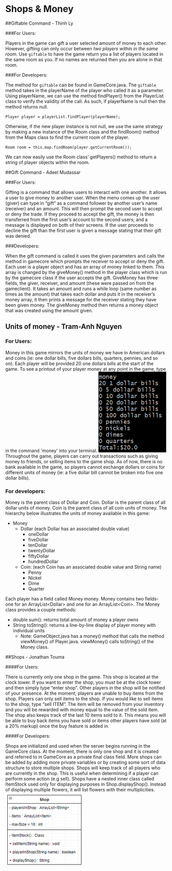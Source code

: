 # Shops & Money

##Giftable Command - Thinh Ly

###For Users:

Players in the game can gift a user selected amount of money to each other. However, gifting can only occur between *two players within in the same room.* Use `giftable` to have the game return you a list of players located in the same room as you. If no names are returned then you are alone in that room.

###For Developers:

The method for `giftable` can be found in GameCore.java. The `giftable` method takes in the playerName of the player who called it as a parameter. Using playerName, we can use the method findPlayer() from the PlayerList class to verify the validity of the call. As such, if playerName is null then the method returns null. 
```
Player player = playerList.findPlayer(playerName);
```
Otherwise, if the new player instance is not null, we use the same strategy by making a new instance of the Room class and the findRoom() method from the Maps class to find the current room of the player.
```
Room room = this.map.findRoom(player.getCurrentRoom());
```
We can now easily use the Room class’ getPlayers() method to return a string of player objects within the room. 


##Gift Command - Adeel Mudassar

###For Users:

Gifting is a command that allows users to interact with one another. It allows a user to give money to another user. When the menu comes up the user (giver) can type in “gift” as a command follower by another user’s name (receiver) and an amount. This will then prompt the second user to accept or deny the trade. If they proceed to accept the gift, the money is then transferred from the first user’s account to the second users; and a message is displayed on both of their screens. If the user proceeds to decline the gift than the first user is given a message stating that their gift was denied. 

###Developers:

When the gift command is called it uses the given parameters and calls the method in gamecore which prompts the receiver to accept or deny the gift. Each user is a player object and has an array of money linked to them. This array is changed by the giveMoney() method in the player class which is run by the gamecore class if the user accepts the gift. GiveMoney has three fields, the giver, receiver, and amount (these were passed on from the gameclient). It takes an amount and runs a while loop (same number as times as the amount) that takes each dollar and puts it in the receiver’s money array, it then prints a message for the receiver stating they have been given money. The giveMoney method then returns a money object that was created using the amount given. 


## Units of money - Tram-Anh Nguyen

### For Users:

Money in this game mirrors the units of money we have in American dollars and coins (ie: one dollar bills, five dollars bills, quarters, pennies, and so on). Each player will be provided 20 one dollars bills at the start of the game. To see a printout of your player money at any point in the game, type in the command 'money' into your terminal. 
![](tascreen.PNG)
Throughout the game, players can carry out transactions such as giving money to friends, or selling items to the game shop. As of now, there is no bank available in the game, so players cannot exchange dollars or coins for different units of money (ie: a five dollar bill cannot be broken into five one dollar bills). 
### For developers: 
Money is the parent class of Dollar and Coin. Dollar is the parent class of all dollar units of money. Coin is the parent class of all coin units of money. The hierarchy below illustrates the units of money available in this game: 

 - Money 
	 - Dollar (each Dollar has an associated double value) 
		 - oneDollar
		 - fiveDollar 
		 - tenDollar 
		 - twentyDollar 
		 - fiftyDollar 
		 - hundredDollar
	 - Coin: (each Coin has an associated double value and String name)
		 - Penny
		 - Nickel
		 - Dime
		 - Quarter

Each player has a field called Money money. Money contains two fields- one for an ArrayList\<Dollar\> and one for an ArrayList\<Coin\>. The Money class provides a couple methods: 
- double sum(): returns total amount of money a player owns
- String toString(): returns a line-by-line display of player money with individual units 
	- Note: GameObject.java has a money() method that calls the method viewMoney() of Player.java. viewMoney() calls toString() of the Money class. 

##Shops - Jonathan Touma

####For Users: 

There is currently only one shop in the game. This shop is located at the clock tower. If you want to enter the shop, you must be at the clock tower and then simply type “enter shop”. Other players in the shop will be notified of your presence. At the moment, players are unable to buy items from the shop. Players can only sell items to the shop. If you would like to sell items to the shop, type “sell ITEM”. The item will be removed from your inventory and you will be rewarded with money equal to the value of the sold item. The shop also keeps track of the last 10 items sold to it. This means you will be able to buy back items you have sold or items other players have sold (at a 20% markup) once the buy feature is added in.

####For Developers:

Shops are initialized and used when the server begins running in the GameCore class. At the moment, there is only one shop and it is created and referred to in GameCore as a private final class field. More shops can be added by adding more private variables or by creating some sort of data structure to store multiple shops. Shops will keep track of all players who are currently in the shop. This is useful when determining if a player can perform some action (e.g sell). Shops have a nested inner class called ItemStock used only for displaying purposes in Shop.displayShop(). Instead of displaying multiple flowers, it will list flowers with their multiplicities. 
![](jonathan.PNG)
